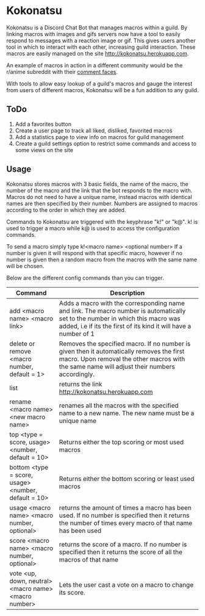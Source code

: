 # Kokonatsu
Kokonatsu is a Discord Chat Bot that manages macros within a guild. By linking macros with images and gifs servers now have a tool to easily respond to messages with a reaction image or gif. This gives users another tool in which to interact with each other, increasing guild interaction. These macros are easily managed on the site http://kokonatsu.herokuapp.com.

An example of macros in action in a different community would be the r/anime subreddit with their [comment faces](https://www.reddit.com/r/anime/wiki/commentfaces).

With tools to allow easy lookup of a guild's macros and gauge the interest from users of different macros, Kokonatsu will be a fun addition to any guild.

## ToDo
1. Add a favorites button
2. Create a user page to track all liked, disliked, favorited macros
3. Add a statistics page to view info on macros for guild management
4. Create a guild settings option to restrict some commands and access to some views on the site

## Usage
Kokonatsu stores macros with 3 basic fields, the name of the macro, the number of the macro and the link that the bot responds to the macro with. Macros do not need to have a unique name, instead macros with identical names are then specified by their number. Numbers are assigned to macros according to the order in which they are added.

Commands to Kokonatsu are triggered with the keyphrase "k!" or "k@". k! is used to trigger a macro while k@ is used to access the configuration commands.


To send a macro simply type k!\<macro name> \<optional number>
If a number is given it will respond with that specific macro, however if no number is given then a random macro from the macros with the same name will be chosen.

Below are the different config commands than you can trigger.

Command | Description
--- | --- 
add \<macro name> \<macro link> | Adds a macro with the corresponding name and link. The macro number is automatically set to the number in which this macro was added, i.e if its the first of its kind it will have a number of 1
delete or remove <macro name> <macro number, default = 1> | Removes the specified macro. If no number is given then it automatically removes the first macro. Upon removal the other macros with the same name will adjust their numbers accordingly.
list | returns the link http://kokonatsu.herokuapp.com
rename \<macro name> \<new macro name> | renames all the macros with the specified name to a new name. The new name must be a unique name
top \<type = score, usage> \<number, default = 10> | Returns either the top scoring or most used macros
bottom \<type = score, usage> \<number, default = 10> | Returns either the bottom scoring or least used macros
usage \<macro name> \<macro number, optional> | returns the amount of times a macro has been used. If no number is specified then it returns the number of times every macro of that name has been used
score \<macro name> \<macro number, optional> | returns the score of a macro. If no number is specified then it returns the score of all the macros of that name
vote \<up, down, neutral> \<macro name> \<macro number> | Lets the user cast a vote on a macro to change its score.
